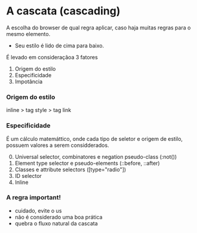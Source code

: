 # A cascata (cascading)

A escolha do browser de qual regra aplicar, caso haja muitas regras para o mesmo elemento.

* Seu estilo é lido de cima para baixo.

É levado  em consideraçãoa 3 fatores

1. Origem do estilo
2. Especificidade
3. Impotância

### Origem do estilo

inline > tag style > tag link

### Especificidade

É um cálculo matemáttico, onde cada tipo de seletor e origem de estilo, possuem valores a serem considderados.

0. Universal selector, combinatores  e negation  pseudo-class (:not())
1. Element type selector e pseudo-elements (::before, ::after)
10. Classes e attribute selectors ([type="radio"])
100. ID selector
1000. Inline

### A regra important!

* cuidado, evite o us
* não é considerado uma boa prática
* quebra o fluxo natural da cascata

